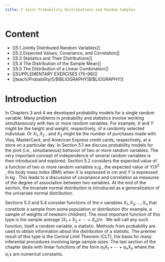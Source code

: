 ```yaml
---
title: 5 Joint Probability Distributions and Random Samples
---
```

# Content
- [[5.1 Jointly Distributed Random Variables]]
- [[5.2 Expected Values, Covariance, and Correlation]]
- [[5.3 Statistics and Their Distributions]]
- [[5.4 The Distribution of the Sample Mean]]
- [[5.5 The Distribution of a Linear Combination]]
- [[SUPPLEMENTARY EXERCISES (75–96)]]
- [[teach/Probability/5/BIBLIOGRAPHY|BIBLIOGRAPHY]]
# Introduction
In Chapters 3 and 4 we developed probability models for a single random variable. Many problems in probability and statistics involve working simultaneously with two or more random variables. For example, $X$ and $Y$ might be the height and weight, respectively, of a randomly selected individual. Or ${X}_{1},{X}_{2}$ , and ${X}_{3}$ might be the number of purchases made with Visa, MasterCard, and American Express credit cards, respectively, at a store on a particular day. In Section 5.1 we discuss probability models for the joint (i.e., simultaneous) behavior of two or more random variables. The very important concept of independence of several random variables is then introduced and explored. Section 5.2 considers the expected value of a function of two or more random variables 
e.g., the expected value of $Y/{X}^{2}$ , the body mass index (BMI) when $X$ is expressed in $\mathrm{{cm}}$ and $Y$ is expressed in $\mathrm{{kg}}$ . 
This leads to a discussion of covariance and correlation as measures of the degree of association between two variables. At the end of the section, the bivariate normal distribution is introduced as a generalization of the univariate normal distribution.

Sections 5.3 and 5.4 consider functions of the $n$ variables ${X}_{1},{X}_{2},\ldots ,{X}_{n}$ that constitute a sample from some population or distribution (for example, a sample of weights of newborn children). The most important function of this type is the sample average $\left( {{X}_{1} + {X}_{2} + \cdots  + {X}_{n}}\right) /n$ . We will call any such function, itself a random variable, a statistic. Methods from probability are used to obtain information about the distribution of a statistic. The premier result of this type is the Central Limit Theorem (CLT), the basis for many inferential procedures involving large sample sizes. The last section of the chapter deals with linear functions of the form ${a}_{1}{X}_{1} + \cdots  + {a}_{n}{X}_{n}$ where the ${a}_{i}^{\prime }s$ are numerical constants.